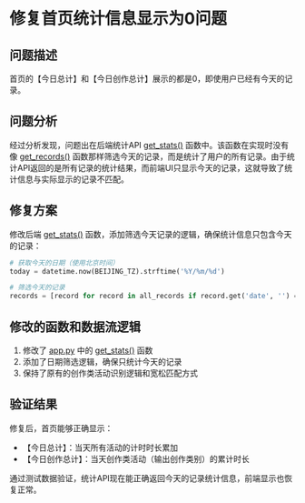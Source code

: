 # 修复首页统计信息显示为0问题

## 问题描述
首页的【今日总计】和【今日创作总计】展示的都是0，即使用户已经有今天的记录。

## 问题分析
经过分析发现，问题出在后端统计API [get_stats()](file:///Users/mac/Documents/local-Datawhale%E6%95%99%E7%A0%94/%E5%A5%BD%E7%94%A8%E7%9A%84%E5%B7%A5%E5%85%B7/time_tracker/app.py#L325-L346) 函数中。该函数在实现时没有像 [get_records()](file:///Users/mac/Documents/local-Datawhale%E6%95%99%E7%A0%94/%E5%A5%BD%E7%94%A8%E7%9A%84%E5%B7%A5%E5%85%B7/time_recoder/app.py#L638-L666) 函数那样筛选今天的记录，而是统计了用户的所有记录。由于统计API返回的是所有记录的统计结果，而前端UI只显示今天的记录，这就导致了统计信息与实际显示的记录不匹配。

## 修复方案
修改后端 [get_stats()](file:///Users/mac/Documents/local-Datawhale%E6%95%99%E7%A0%94/%E5%A5%BD%E7%94%A8%E7%9A%84%E5%B7%A5%E5%85%B7/time_tracker/app.py#L325-L346) 函数，添加筛选今天记录的逻辑，确保统计信息只包含今天的记录：

```python
# 获取今天的日期（使用北京时间）
today = datetime.now(BEIJING_TZ).strftime('%Y/%m/%d')

# 筛选今天的记录
records = [record for record in all_records if record.get('date', '') == today]
```

## 修改的函数和数据流逻辑
1. 修改了 [app.py](file:///Users/mac/Documents/local-Datawhale%E6%95%99%E7%A0%94/%E5%A5%BD%E7%94%A8%E7%9A%84%E5%B7%A5%E5%85%B7/time_recoder/app.py) 中的 [get_stats()](file:///Users/mac/Documents/local-Datawhale%E6%95%99%E7%A0%94/%E5%A5%BD%E7%94%A8%E7%9A%84%E5%B7%A5%E5%85%B7/time_tracker/app.py#L325-L346) 函数
2. 添加了日期筛选逻辑，确保只统计今天的记录
3. 保持了原有的创作类活动识别逻辑和宽松匹配方式

## 验证结果
修复后，首页能够正确显示：
- 【今日总计】：当天所有活动的计时时长累加
- 【今日创作总计】：当天创作类活动（输出创作类别）的累计时长

通过测试数据验证，统计API现在能正确返回今天的记录统计信息，前端显示也恢复正常。